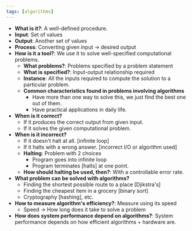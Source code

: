 ```yaml
---
tags: [algorithms]
---
```

- **What is it?**: A well-defined procedure.
- **Input**: Set of values
- **Output**: Another set of values
- **Process**: Converting given input -> desired output
- **How is it a tool?**: We use it to solve well-specified computational problems.
	- **What problems?**: Problems specified by a problem statement
	- **What is specified?**: Input-output relationship required
	- **Instance**: All the inputs required to compute the solution to a particular problem.
	- **Common characteristics found in problems involving algorithms**
		- Have more than one way to solve this, we just find the best one out of them.
		- Have practical applications in daily life.
- **When is it correct?**
	- If it produces the correct output from given input.
	- If it solves the given computational problem.
- **When is it incorrect?**
	- If it doesn't halt at all. [infinite loop]
	- If it halts with a wrong answer. [incorrect I/O or algorithm used]
	- **Halting**: Problem with 2 choices
		- Program goes into infinite loop
		- Program terminates [halts] at one point.
	- **How should halting be used, then?**: With a controllable error rate.
- **What problem can be solved with algorithms?**
	- Finding the shortest possible route to a place [Djikstra's]
	- Finding the cheapest item in a grocery [binary sort]
	- Cryptography [hashing], etc.
- **How to measure algorithm's efficiency?**: Measure using its speed
	- Speed -> How long does it take to solve a problem
- **How does system performance depend on algorithms?**: System performance depends on how efficient algorithms + hardware are.